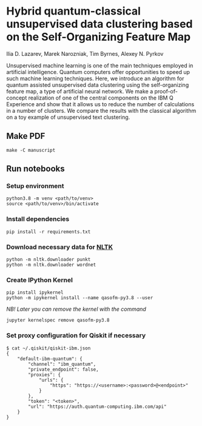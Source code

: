 # Hybrid quantum-classical unsupervised data clustering based on the Self-Organizing Feature Map

Ilia D. Lazarev, Marek Narozniak, Tim Byrnes, Alexey N. Pyrkov

Unsupervised machine learning is one of the main techniques employed in artificial intelligence.
Quantum computers offer opportunities to speed up such machine learning techniques.
Here, we introduce an algorithm for  quantum assisted unsupervised data clustering using the self-organizing feature map, a type of artificial neural network.
We make a proof-of-concept realization of one of the central components on the IBM Q Experience
and show that it allows us to reduce the number of calculations in a number of clusters.
We compare the results with the classical algorithm on a toy example of unsupervised text clustering.

## Make PDF 

```
make -C manuscript
```

## Run notebooks

### Setup environment

```shell
python3.8 -m venv <path/to/venv>
source <path/to/venv>/bin/activate
```


### Install dependencies

```shell
pip install -r requirements.txt
```


### Download necessary data for [NLTK](https://www.nltk.org/install.html) 

```shell
python -m nltk.downloader punkt 
python -m nltk.downloader wordnet
```


### Create IPython Kernel

```shell
pip install ipykernel
python -m ipykernel install --name qasofm-py3.8 --user
```

*NB! Later you can remove the kernel with the command*
```shell
jupyter kernelspec remove qasofm-py3.8
```

### Set proxy configuration for Qiskit if necessary

```shell
$ cat ~/.qiskit/qiskit-ibm.json
{
    "default-ibm-quantum": {
        "channel": "ibm_quantum",
        "private_endpoint": false,
        "proxies": {
            "urls": {
                "https": "https://<username>:<password>@<endpoint>"
            }
        },
        "token": "<token>",
        "url": "https://auth.quantum-computing.ibm.com/api"
    }
}
```
